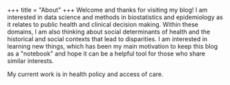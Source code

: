 +++
title = "About"
+++
Welcome and thanks for visiting my blog! I am interested in data science and methods in biostatistics and epidemiology as it relates to public health and clinical decision making. Within these domains, I am also thinking about social determinants of health and the historical and social contexts that lead to disparities. I am interested in learning new things, which has been my main motivation to keep this blog as a "notebook" and hope it can be a helpful tool for those who share similar interests. 

My current work is in health policy and access of care.
